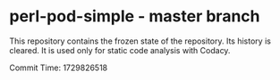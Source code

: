 # perl-pod-simple - master branch

This repository contains the frozen state of the repository.
Its history is cleared. It is used only for static code
analysis with Codacy.

Commit Time: 1729826518